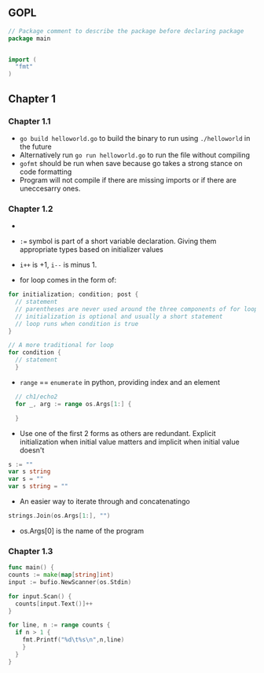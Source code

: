 ## GOPL

```go 
// Package comment to describe the package before declaring package
package main


import (
  "fmt"
)
```

## Chapter 1
### Chapter 1.1
- `go build helloworld.go` to build the binary to run using `./helloworld` in the future
- Alternatively run `go run helloworld.go` to run the file without compiling
- `gofmt` should be run when save because go takes a strong stance on code formatting
- Program will not compile if there are missing imports or if there are uneccesarry ones.

### Chapter 1.2 
- 
- `:=` symbol is part of a short variable declaration. Giving them appropriate types based on initializer values
- `i++` is +1, `i--` is minus 1. 

- for loop comes in the form of: 
```go
for initialization; condition; post {
  // statement 
  // parentheses are never used around the three components of for loop
  // initialization is optional and usually a short statement 
  // loop runs when condition is true
}
```
```go
// A more traditional for loop
for condition {
  // statement
  }
```

- `range` == `enumerate` in python, providing index and an element
```go
  // ch1/echo2
  for _, arg := range os.Args[1:] {

  }
```

- Use one of the first 2 forms as others are redundant. Explicit  initialization when initial value matters and implicit when initial value doesn't 
```go
s := ""
var s string
var s = ""
var s string = ""
```

- An easier way to iterate through and concatenatingo
```go
strings.Join(os.Args[1:], "") 
```

- os.Args[0] is the name of the program

### Chapter 1.3

```go
func main() {
counts := make(map[string]int)
input := bufio.NewScanner(os.Stdin)

for input.Scan() {
  counts[input.Text()]++
}

for line, n := range counts {
  if n > 1 {
    fmt.Printf("%d\t%s\n",n,line)
    }
  }
}
```
